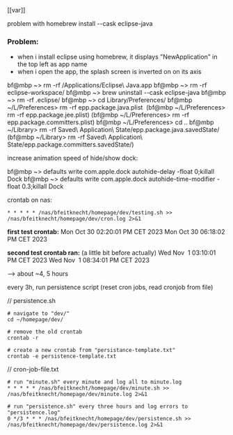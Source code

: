 

[[var]]



problem with homebrew install --cask eclipse-java
### Problem:

- when i install eclipse using homebrew, it displays "NewApplication" in the top left as app name
- when i open the app, the splash screen is inverted on on its axis




bf@mbp ~> rm -rf /Applications/Eclipse\ Java.app
bf@mbp ~> rm -rf eclipse-workspace/
bf@mbp ~> brew uninstall --cask eclipse-java
bf@mbp ~> rm -rf .eclipse/
bf@mbp ~> cd Library/Preferences/
bf@mbp ~/L/Preferences> rm -rf epp.package.java.plist 
	(bf@mbp ~/L/Preferences> rm -rf epp.package.jee.plist)
	(bf@mbp ~/L/Preferences> rm -rf epp.package.committers.plist)
bf@mbp ~/L/Preferences> cd ..
bf@mbp ~/Library> rm -rf Saved\ Application\ State/epp.package.java.savedState/
	(bf@mbp ~/Library> rm -rf Saved\ Application\ State/epp.package.committers.savedState/)







increase animation speed of hide/show dock:

bf@mbp ~> defaults write com.apple.dock autohide-delay -float 0;killall Dock
bf@mbp ~> defaults write com.apple.dock autohide-time-modifier -float 0.3;killall Dock





crontab on nas:
```
* * * * * /nas/bfeitknecht/homepage/dev/testing.sh >> /nas/bfeitknecht/homepage/dev/cron.log 2>&1
```


**first test crontab:**
	Mon Oct 30 02:20:01 PM CET 2023
	Mon Oct 30 06:18:02 PM CET 2023

**second test crontab ran:**
	(a little bit before actually)
	Wed Nov  1 03:10:01 PM CET 2023
	Wed Nov  1 08:34:01 PM CET 2023

–> about ~4, 5 hours





every 3h, run persistence script (reset cron jobs, read cronjob from file)

// persistence.sh
```
# navigate to "dev/" 
cd ~/homepage/dev/

# remove the old crontab
crontab -r

# create a new crontab from "persistance-template.txt"
crontab -e persistence-template.txt
```




// cron-job-file.txt
```
# run "minute.sh" every minute and log all to minute.log
* * * * * /nas/bfeitknecht/homepage/dev/minute.sh >> /nas/bfeitknecht/homepage/dev/minute.log 2>&1

# run "persistence.sh" every three hours and log errors to "persistence.log"
0 */3 * * * /nas/bfeitknecht/homepage/dev/persistence.sh >> /nas/bfeitknecht/homepage/dev/persistence.log 2>&1
```
